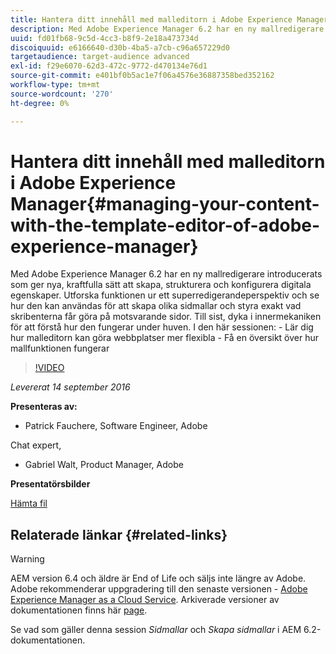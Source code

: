 ```yaml
---
title: Hantera ditt innehåll med malleditorn i Adobe Experience Manager
description: Med Adobe Experience Manager 6.2 har en ny mallredigerare introducerats som ger nya, kraftfulla sätt att skapa, strukturera och konfigurera digitala egenskaper. Utforska funktionen ur ett superredigerandeperspektiv och se hur den kan användas för att skapa olika sidmallar och styra exakt vad skribenterna får göra på motsvarande sidor. Till sist, dyka i innermekaniken för att förstå hur den fungerar under huven.
uuid: fd01fb68-9c5d-4cc3-b8f9-2e18a473734d
discoiquuid: e6166640-d30b-4ba5-a7cb-c96a657229d0
targetaudience: target-audience advanced
exl-id: f29e6070-62d3-472c-9772-d470134e76d1
source-git-commit: e401bf0b5ac1e7f06a4576e36887358bed352162
workflow-type: tm+mt
source-wordcount: '270'
ht-degree: 0%

---
```


# Hantera ditt innehåll med malleditorn i Adobe Experience Manager{#managing-your-content-with-the-template-editor-of-adobe-experience-manager}

Med Adobe Experience Manager 6.2 har en ny mallredigerare introducerats som ger nya, kraftfulla sätt att skapa, strukturera och konfigurera digitala egenskaper. Utforska funktionen ur ett superredigerandeperspektiv och se hur den kan användas för att skapa olika sidmallar och styra exakt vad skribenterna får göra på motsvarande sidor. Till sist, dyka i innermekaniken för att förstå hur den fungerar under huven. I den här sessionen: - Lär dig hur malleditorn kan göra webbplatser mer flexibla - Få en översikt över hur mallfunktionen fungerar

>[!VIDEO](https://video.tv.adobe.com/v/19300/?quality=9)

*Levererat 14 september 2016*

**Presenteras av:**

* Patrick Fauchere, Software Engineer, Adobe

Chat expert,

* Gabriel Walt, Product Manager, Adobe

**Presentatörsbilder**

[Hämta fil](assets/aem-gems-91416-template-editor.pdf)

## Relaterade länkar {#related-links}

>[!WARNING]
>
>AEM version 6.4 och äldre är End of Life och säljs inte längre av Adobe.  Adobe rekommenderar uppgradering till den senaste versionen - [Adobe Experience Manager as a Cloud Service](https://experienceleague.adobe.com/docs/experience-manager-cloud-service.html).  Arkiverade versioner av dokumentationen finns här [page](https://experienceleague.adobe.com/docs/experience-manager-release-information/aem-release-updates/previous-updates/aem-previous-versions.html).
>
>Se vad som gäller denna session *Sidmallar* och *Skapa sidmallar* i AEM 6.2-dokumentationen.
